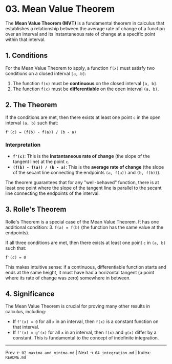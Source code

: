 # 03. Mean Value Theorem

The **Mean Value Theorem (MVT)** is a fundamental theorem in calculus that establishes a relationship between the average rate of change of a function over an interval and its instantaneous rate of change at a specific point within that interval.

## 1. Conditions
For the Mean Value Theorem to apply, a function `f(x)` must satisfy two conditions on a closed interval `[a, b]`:
1.  The function `f(x)` must be **continuous** on the closed interval `[a, b]`.
2.  The function `f(x)` must be **differentiable** on the open interval `(a, b)`.

## 2. The Theorem
If the conditions are met, then there exists at least one point `c` in the open interval `(a, b)` such that:

`f'(c) = (f(b) - f(a)) / (b - a)`

### Interpretation
- **`f'(c)`**: This is the **instantaneous rate of change** (the slope of the tangent line) at the point `c`.
- **`(f(b) - f(a)) / (b - a)`**: This is the **average rate of change** (the slope of the secant line connecting the endpoints `(a, f(a))` and `(b, f(b))`).

The theorem guarantees that for any "well-behaved" function, there is at least one point where the slope of the tangent line is parallel to the secant line connecting the endpoints of the interval.

## 3. Rolle's Theorem
Rolle's Theorem is a special case of the Mean Value Theorem. It has one additional condition:
3.  `f(a) = f(b)` (the function has the same value at the endpoints).

If all three conditions are met, then there exists at least one point `c` in `(a, b)` such that:

`f'(c) = 0`

This makes intuitive sense: if a continuous, differentiable function starts and ends at the same height, it must have had a horizontal tangent (a point where its rate of change was zero) somewhere in between.

## 4. Significance
The Mean Value Theorem is crucial for proving many other results in calculus, including:
- If `f'(x) = 0` for all `x` in an interval, then `f(x)` is a constant function on that interval.
- If `f'(x) = g'(x)` for all `x` in an interval, then `f(x)` and `g(x)` differ by a constant. This is fundamental to the concept of indefinite integration.

---
Prev ← `02_maxima_and_minima.md` | Next → `04_integration.md` | Index: `README.md`
